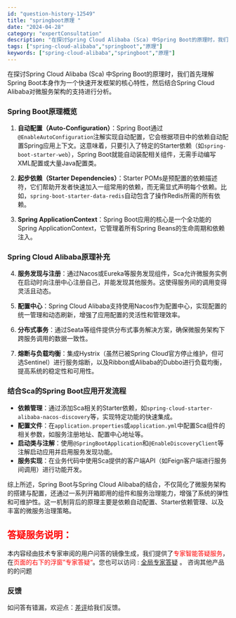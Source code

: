```yaml
---
id: "question-history-12549"
title: "springboot原理 "
date: "2024-04-28"
category: "expertConsultation"
description: "在探讨Spring Cloud Alibaba (Sca) 中Spring Boot的原理时，我们首先理解Spring Boot本身作为一个快速开发框架的核心特性，然后结合Spring Cloud Alibaba对微服务架构的支持进行分析。### Spring Boot原理概览1. **自动配置（A"
tags: ["spring-cloud-alibaba","springboot","原理"]
keywords: ["spring-cloud-alibaba","springboot","原理"]
---
```


在探讨Spring Cloud Alibaba (Sca) 中Spring Boot的原理时，我们首先理解Spring Boot本身作为一个快速开发框架的核心特性，然后结合Spring Cloud Alibaba对微服务架构的支持进行分析。

### Spring Boot原理概览

1. **自动配置（Auto-Configuration）**：Spring Boot通过`@EnableAutoConfiguration`注解实现自动配置，它会根据项目中的依赖自动配置Spring应用上下文。这意味着，只要引入了特定的Starter依赖（如`spring-boot-starter-web`），Spring Boot就能自动装配相关组件，无需手动编写XML配置或大量Java配置类。

2. **起步依赖（Starter Dependencies）**：Starter POMs是预配置的依赖描述符，它们帮助开发者快速加入一组常用的依赖，而无需显式声明每个依赖。比如，`spring-boot-starter-data-redis`自动包含了操作Redis所需的所有依赖。

3. **Spring ApplicationContext**：Spring Boot应用的核心是一个全功能的Spring ApplicationContext，它管理着所有Spring Beans的生命周期和依赖注入。

### Spring Cloud Alibaba原理补充

4. **服务发现与注册**：通过Nacos或Eureka等服务发现组件，Sca允许微服务实例在启动时向注册中心注册自己，并能发现其他服务。这使得服务间的调用变得灵活且动态。

5. **配置中心**：Spring Cloud Alibaba支持使用Nacos作为配置中心，实现配置的统一管理和动态刷新，增强了应用配置的灵活性和管理效率。

6. **分布式事务**：通过Seata等组件提供分布式事务解决方案，确保微服务架构下跨服务调用的数据一致性。

7. **熔断与负载均衡**：集成Hystrix（虽然已被Spring Cloud官方停止维护，但可选Sentinel）进行服务熔断，以及Ribbon或Alibaba的Dubbo进行负载均衡，提高系统的稳定性和可用性。

### 结合Sca的Spring Boot应用开发流程

- **依赖管理**：通过添加Sca相关的Starter依赖，如`spring-cloud-starter-alibaba-nacos-discovery`等，实现特定功能的快速集成。
- **配置文件**：在`application.properties`或`application.yml`中配置Sca组件的相关参数，如服务注册地址、配置中心地址等。
- **启动类与注解**：使用`@SpringBootApplication`和`@EnableDiscoveryClient`等注解启动应用并启用服务发现功能。
- **服务实现**：在业务代码中使用Sca提供的客户端API（如Feign客户端进行服务间调用）进行功能开发。

综上所述，Spring Boot与Spring Cloud Alibaba的结合，不仅简化了微服务架构的搭建与配置，还通过一系列开箱即用的组件和服务治理能力，增强了系统的弹性和可维护性。这一机制背后的原理主要是依赖自动配置、Starter依赖管理、以及丰富的微服务治理策略。
## <font color="#FF0000">答疑服务说明：</font> 

本内容经由技术专家审阅的用户问答的镜像生成，我们提供了<font color="#FF0000">专家智能答疑服务</font>，在<font color="#FF0000">页面的右下的浮窗”专家答疑“</font>。您也可以访问 : [全局专家答疑](https://opensource.alibaba.com/chatBot) 。 咨询其他产品的的问题

### 反馈
如问答有错漏，欢迎点：[差评](https://ai.nacos.io/user/feedbackByEnhancerGradePOJOID?enhancerGradePOJOId=12642)给我们反馈。

